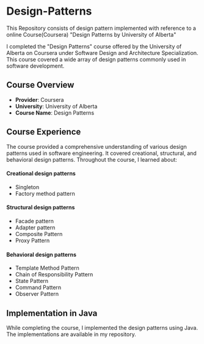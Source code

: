 # Design-Patterns
This Repository consists of design pattern implemented with reference to a online Course(Coursera)  "Design Patterns by University of Alberta"

I completed the "Design Patterns" course offered by the University of Alberta on Coursera under Software Design and Architecture Specialization. This course covered a wide array of design patterns commonly used in software development.

## Course Overview

- **Provider**: Coursera
- **University**: University of Alberta
- **Course Name**: Design Patterns

## Course Experience

The course provided a comprehensive understanding of various design patterns used in software engineering. It covered creational, structural, and behavioral design patterns. Throughout the course, I learned about:

####  Creational design patterns
- Singleton
- Factory method pattern
####  Structural design patterns
- Facade pattern
- Adapter pattern
- Composite Pattern
- Proxy Pattern
####  Behavioral design patterns
- Template Method Pattern
- Chain of Responsibility Pattern
- State Pattern
- Command Pattern
- Observer Pattern

## Implementation in Java

While completing the course, I implemented the design patterns using Java. The implementations are available in my repository.
